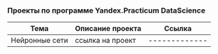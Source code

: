 ### Проекты по программе Yandex.Practicum DataScience

| Тема   | Описание проекта | Ссылка |
| ------------- | ------------- | ------------- |
| Нейронные сети  | ссылка на проект  | ------------- |

<!--
**mckuratova/mckuratova** is a ✨ _special_ ✨ repository because its `README.md` (this file) appears on your GitHub profile.

Here are some ideas to get you started:

- 🔭 I’m currently working on ...
- 🌱 I’m currently learning ...
- 👯 I’m looking to collaborate on ...
- 🤔 I’m looking for help with ...
- 💬 Ask me about ...
- 📫 How to reach me: ...
- 😄 Pronouns: ...
- ⚡ Fun fact: ...
-->
